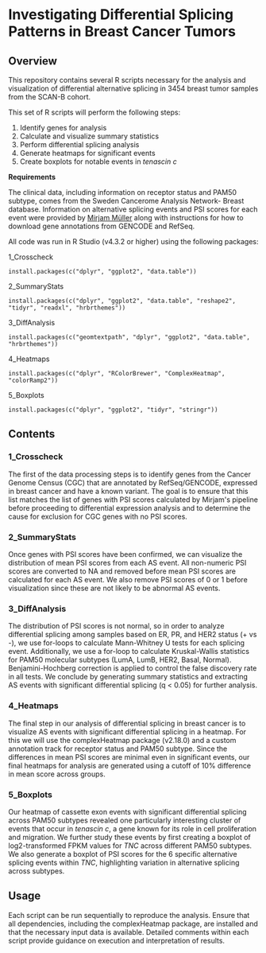 # Investigating Differential Splicing Patterns in Breast Cancer Tumors
## Overview
This repository contains several R scripts necessary for the analysis and visualization of 
differential alternative splicing in 3454 breast tumor samples from the SCAN-B cohort. 


This set of R scripts will perform the following steps:
1. Identify genes for analysis
2. Calculate and visualize summary statistics
3. Perform differential splicing analysis 
4. Generate heatmaps for significant events
5. Create boxplots for notable events in *tenascin c*   

**Requirements**

The clinical data, including information on receptor status and PAM50 subtype, comes from the Sweden
Cancerome Analysis Network- Breast database. Information on alternative splicing events and PSI 
scores for each event were provided by [Mirjam Müller](https://github.com/TheOrangeBraincell/variants_in_AS_Pipeline) 
along with instructions for how to download gene annotations from GENCODE and RefSeq.  

All code was run in R Studio (v4.3.2 or higher) using the following packages:

1_Crosscheck
```
install.packages(c("dplyr", "ggplot2", "data.table"))
```

2_SummaryStats
```
install.packages(c("dplyr", "ggplot2", "data.table", "reshape2", "tidyr", "readxl", "hrbrthemes"))
```

3_DiffAnalysis
```
install.packages(c("geomtextpath", "dplyr", "ggplot2", "data.table", "hrbrthemes"))
```

4_Heatmaps
```
install.packages(c("dplyr", "RColorBrewer", "ComplexHeatmap", "colorRamp2"))
```

5_Boxplots
```
install.packages(c("dplyr", "ggplot2", "tidyr", "stringr")) 
```

## Contents 
### 1_Crosscheck
The first of the data processing steps is to identify genes from the Cancer Genome Census (CGC) that 
are annotated by RefSeq/GENCODE, expressed in breast cancer and have a known variant. The goal is
to ensure that this list matches the list of genes with PSI scores calculated by Mirjam's pipeline
before proceeding to differential expression analysis and to determine the cause for exclusion for 
CGC genes with no PSI scores.  

### 2_SummaryStats
Once genes with PSI scores have been confirmed, we can visualize the distribution of mean PSI scores 
from each AS event. All non-numeric PSI scores are converted to NA and removed before mean PSI scores 
are calculated for each AS event. We also remove PSI scores of 0 or 1 before visualization since 
these are not likely to be abnormal AS events. 

### 3_DiffAnalysis
The distribution of PSI scores is not normal, so in order to analyze differential splicing among 
samples based on ER, PR, and HER2 status (+ vs -), we use for-loops to calculate Mann-Whitney U tests 
for each splicing event. Additionally, we use a for-loop to calculate Kruskal-Wallis statistics for 
PAM50 molecular subtypes (LumA, LumB, HER2, Basal, Normal). Benjamini-Hochberg correction is applied 
to control the false discovery rate in all tests. We conclude by generating summary statistics and 
extracting AS events with significant differential splicing (q < 0.05) for further analysis.   

### 4_Heatmaps
The final step in our analysis of differential splicing in breast cancer is to visualize AS events 
with significant differential splicing in a heatmap. For this we will use the complexHeatmap package 
(v2.18.0) and a custom annotation track for receptor status and PAM50 subtype. Since the differences
in mean PSI scores are minimal even in significant events, our final heatmaps for analysis are 
generated using a cutoff of 10% difference in mean score across groups. 

### 5_Boxplots 
Our heatmap of cassette exon events with significant differential splicing across PAM50 subtypes 
revealed one particularly interesting cluster of events that occur in *tenascin c*, a gene known for its role in cell proliferation and migration. We further study
these events by first creating a boxplot of log2-transformed FPKM values for *TNC*  across 
different PAM50 subtypes. We also generate a boxplot of PSI scores for the 6 specific alternative 
splicing events within *TNC*, highlighting variation in alternative splicing across subtypes. 

## Usage
Each script can be run sequentially to reproduce the analysis. Ensure that all dependencies, 
including the complexHeatmap package, are installed and that the necessary input data is available. 
Detailed comments within each script provide guidance on execution and interpretation of results.






